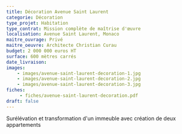 ```yaml
---
title: Décoration Avenue Saint Laurent
categorie: Décoration
type_projet: Habitation
type_contrat: Mission complète de maîtrise d'œuvre
localisation: Avenue Saint Laurent, Monaco
maitre_ouvrage: Privé
maitre_oeuvre: Architecte Christian Curau
budget: 2 000 000 euros HT
surface: 600 mètres carrés
date_livraison:
images:
    - images/avenue-saint-laurent-decoration-1.jpg
    - images/avenue-saint-laurent-decoration-2.jpg
    - images/avenue-saint-laurent-decoration-3.jpg
fiches:
     - fiches/avenue-saint-laurent-decoration.pdf
draft: false
---
```

Surélévation et transformation d'un immeuble avec création de deux appartements
